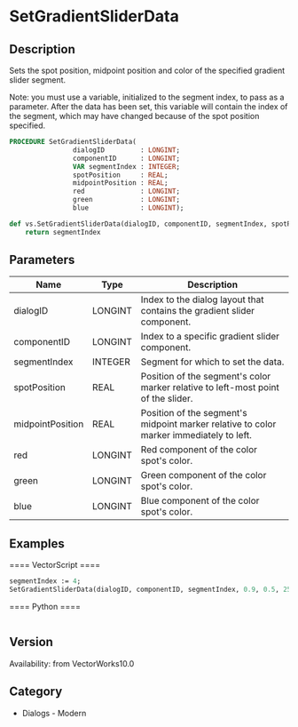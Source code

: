 # SetGradientSliderData

## Description
Sets the spot position, midpoint position and color of the specified gradient slider segment.

Note: you must use a variable, initialized to the segment index, to pass as a parameter. After the data has been set, this variable will contain the index of the segment, which may have changed because of the spot position specified.

```pascal
PROCEDURE SetGradientSliderData(
				dialogID         : LONGINT;
				componentID      : LONGINT;
				VAR segmentIndex : INTEGER;
				spotPosition     : REAL;
				midpointPosition : REAL;
				red              : LONGINT;
				green            : LONGINT;
				blue             : LONGINT);
```

```python
def vs.SetGradientSliderData(dialogID, componentID, segmentIndex, spotPosition, midpointPosition, red, green, blue):
    return segmentIndex
```

## Parameters
|Name|Type|Description|
|---|---|---|
|dialogID|LONGINT|Index to the dialog layout that contains the gradient slider component.|
|componentID|LONGINT|Index to a specific gradient slider component.|
|segmentIndex|INTEGER|Segment for which to set the data.|(segment indexes begin with 1)|
|spotPosition|REAL|Position of the segment's color marker relative to left-most point of the slider.|(position &gt;= 0.0 and position &lt;= 1.0)|
|midpointPosition|REAL|Position of the segment's midpoint marker relative to color marker immediately to left.|(position &gt;= 0.0 and position &lt;= 1.0)|
|red|LONGINT|Red component of the color spot's color.|(red &gt;= 0 and red &lt;= 255)|
|green|LONGINT|Green component of the color spot's color.|(green &gt;= 0 and green &lt;= 255)|
|blue|LONGINT|Blue component of the color spot's color.|(blue &gt;= 0 and blue &lt;= 255)|

## Examples
==== VectorScript ====
```pascal
segmentIndex := 4;
SetGradientSliderData(dialogID, componentID, segmentIndex, 0.9, 0.5, 255, 255, 255);
```
==== Python ====
```python

```

## Version
Availability: from VectorWorks10.0

## Category
* Dialogs - Modern

